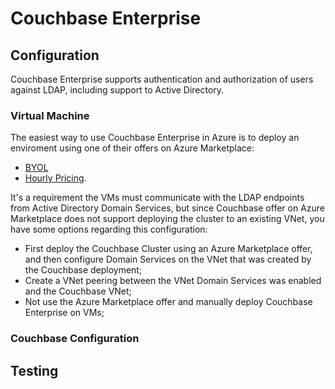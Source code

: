 # Couchbase Enterprise
## Configuration
Couchbase Enterprise supports authentication and authorization of users against LDAP, including support to Active Directory.

### Virtual Machine
The easiest way to use Couchbase Enterprise in Azure is to deploy an enviroment using one of their offers on Azure Marketplace:

- [BYOL](https://portal.azure.com/?feature.customportal=false#create/couchbase.couchbase-enterprisecouchbase-enterprise-byol)
- [Hourly Pricing](https://portal.azure.com/?feature.customportal=false#create/couchbase.couchbase-enterprisecouchbase-enterprise-hourly-pricing).

It's a requirement the VMs must communicate with the LDAP endpoints from Active Directory Domain Services, but since Couchbase offer on Azure Marketplace does not support deploying the cluster to an existing VNet, you have some options regarding this configuration:

- First deploy the Couchbase Cluster using an Azure Marketplace offer, and then configure Domain Services on the VNet that was created by the Couchbase deployment;
- Create a VNet peering between the VNet Domain Services was enabled and the Couchbase VNet;
- Not use the Azure Marketplace offer and manually deploy Couchbase Enterprise on VMs; 

### Couchbase Configuration

## Testing